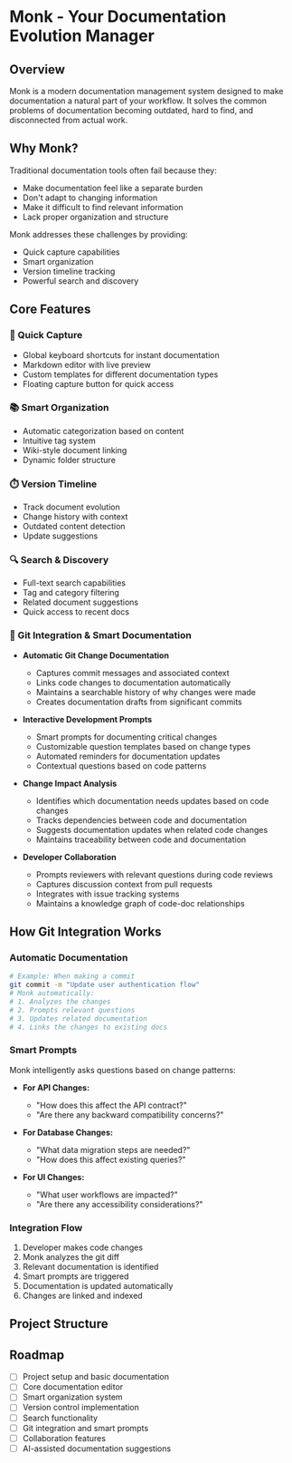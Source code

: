 # Monk - Your Documentation Evolution Manager

## Overview

Monk is a modern documentation management system designed to make documentation a natural part of your workflow. It solves the common problems of documentation becoming outdated, hard to find, and disconnected from actual work.

## Why Monk?

Traditional documentation tools often fail because they:

- Make documentation feel like a separate burden
- Don't adapt to changing information
- Make it difficult to find relevant information
- Lack proper organization and structure

Monk addresses these challenges by providing:

- Quick capture capabilities
- Smart organization
- Version timeline tracking
- Powerful search and discovery

## Core Features

### 🚀 Quick Capture

- Global keyboard shortcuts for instant documentation
- Markdown editor with live preview
- Custom templates for different documentation types
- Floating capture button for quick access

### 📚 Smart Organization

- Automatic categorization based on content
- Intuitive tag system
- Wiki-style document linking
- Dynamic folder structure

### ⏱️ Version Timeline

- Track document evolution
- Change history with context
- Outdated content detection
- Update suggestions

### 🔍 Search & Discovery

- Full-text search capabilities
- Tag and category filtering
- Related document suggestions
- Quick access to recent docs

### 🔄 Git Integration & Smart Documentation

- **Automatic Git Change Documentation**

  - Captures commit messages and associated context
  - Links code changes to documentation automatically
  - Maintains a searchable history of why changes were made
  - Creates documentation drafts from significant commits

- **Interactive Development Prompts**

  - Smart prompts for documenting critical changes
  - Customizable question templates based on change types
  - Automated reminders for documentation updates
  - Contextual questions based on code patterns

- **Change Impact Analysis**

  - Identifies which documentation needs updates based on code changes
  - Tracks dependencies between code and documentation
  - Suggests documentation updates when related code changes
  - Maintains traceability between code and documentation

- **Developer Collaboration**
  - Prompts reviewers with relevant questions during code reviews
  - Captures discussion context from pull requests
  - Integrates with issue tracking systems
  - Maintains a knowledge graph of code-doc relationships

## How Git Integration Works

### Automatic Documentation

```bash
# Example: When making a commit
git commit -m "Update user authentication flow"
# Monk automatically:
# 1. Analyzes the changes
# 2. Prompts relevant questions
# 3. Updates related documentation
# 4. Links the changes to existing docs
```

### Smart Prompts

Monk intelligently asks questions based on change patterns:

- **For API Changes:**

  - "How does this affect the API contract?"
  - "Are there any backward compatibility concerns?"

- **For Database Changes:**

  - "What data migration steps are needed?"
  - "How does this affect existing queries?"

- **For UI Changes:**
  - "What user workflows are impacted?"
  - "Are there any accessibility considerations?"

### Integration Flow

1. Developer makes code changes
2. Monk analyzes the git diff
3. Relevant documentation is identified
4. Smart prompts are triggered
5. Documentation is updated automatically
6. Changes are linked and indexed

## Project Structure

## Roadmap

- [ ] Project setup and basic documentation
- [ ] Core documentation editor
- [ ] Smart organization system
- [ ] Version control implementation
- [ ] Search functionality
- [ ] Git integration and smart prompts
- [ ] Collaboration features
- [ ] AI-assisted documentation suggestions

